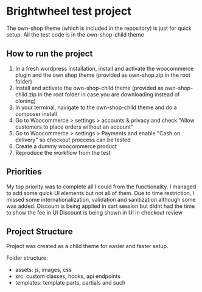 # Brightwheel test project

The own-shop theme (which is included in the repository) is just for quick setup. All the test code is in the own-shop-child theme

## How to run the project
1. In a fresh wordpress installation, install and activate the woocommerce plugin and the own shop theme (provided as own-shop.zip in the root folder)
2. Install and activate the own-shop-child theme (provided as own-shop-child.zip in the root folder in case you are downloading instead of cloning)
3. In your terminal, navigate to the own-shop-child theme and do a composer install
4. Go to Woocommerce > settings > accounts & privacy and check "Allow customers to place orders without an account"
5. Go to Woocommerce > settings > Payments and enable "Cash on delivery" so checkout proccess can be tested
5. Create a dummy woocommerce product
6. Reproduce the workflow from the test

## Priorities

My top priority was to complete all I could from the functionality. I managed to add some quick UI elements but not all of them. 
Due to time restriction, I missed some internationalization, validation and sanitization although some was added.
Discount is being applied in cart session but didnt had the time to show the fee in UI
Discount is being shown in UI in checkout review

## Project Structure

Project was created as a child theme for easier and faster setup.

Folder structure:
* assets: js, images, css
* src: custom classes, hooks, api endpoints
* templates: template parts, partials and such
